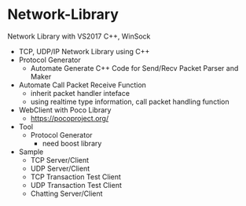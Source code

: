 # Network-Library
Network Library with VS2017 C++, WinSock


- TCP, UDP/IP Network Library using C++
- Protocol Generator
  - Automate Generate C++ Code for Send/Recv Packet Parser and Maker
- Automate Call Packet Receive Function
  - inherit packet handler inteface
  - using realtime type information, call packet handling function
- WebClient with Poco Library
  - https://pocoproject.org/
- Tool
  - Protocol Generator
    - need boost library
- Sample
  - TCP Server/Client
  - UDP Server/Client
  - TCP Transaction Test Client
  - UDP Transaction Test Client
  - Chatting Server/Client
  
